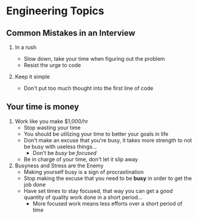 # Engineering Topics

## Common Mistakes in an Interview

1. In a rush
    * Slow down, take your time when figuring out the problem
    * Resist the urge to code

2. Keep it simple
    * Don't put too much thought into the first line of code

## Your time is money

1. Work like you make $1,000/hr
    * Stop wasting your time
    * You should be utilizing your time to better your goals in life
    * Don't make an excuse that you're busy, it takes more strength to not be busy with useless things...
        * Don't be _busy_ be _focused_
    * Be in charge of your time, don't let it slip away
2. Busyness and Stress are the Enemy
    * Making yourself busy is a sign of procrastination
    * Stop making the excuse that you need to be **busy** in order to get the job done
    * Have set times to stay focused, that way you can get a good quantity of quality work done in a short period...
        * More focused work means less efforts over a short period of time
